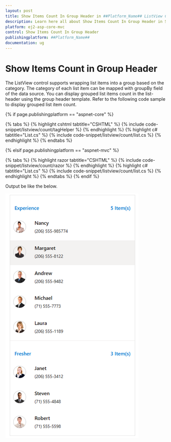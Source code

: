 ```yaml
---
layout: post
title: Show Items Count In Group Header in ##Platform_Name## ListView Control | Syncfusion
description: Learn here all about Show Items Count In Group Header in Syncfusion ##Platform_Name## ListView control of Syncfusion Essential JS 2 and more.
platform: ej2-asp-core-mvc
control: Show Items Count In Group Header
publishingplatform: ##Platform_Name##
documentation: ug
---
```


# Show Items Count in Group Header

The ListView control supports wrapping list items into a group based on the category. The category of each list item can be mapped with groupBy field of the data source. You can display grouped list items count in the list-header using the group header template. Refer to the following code sample to display grouped list item count.

{% if page.publishingplatform == "aspnet-core" %}

{% tabs %}
{% highlight cshtml tabtitle="CSHTML" %}
{% include code-snippet/listview/count/tagHelper %}
{% endhighlight %}
{% highlight c# tabtitle="List.cs" %}
{% include code-snippet/listview/count/list.cs %}
{% endhighlight %}
{% endtabs %}

{% elsif page.publishingplatform == "aspnet-mvc" %}

{% tabs %}
{% highlight razor tabtitle="CSHTML" %}
{% include code-snippet/listview/count/razor %}
{% endhighlight %}
{% highlight c# tabtitle="List.cs" %}
{% include code-snippet/listview/count/list.cs %}
{% endhighlight %}
{% endtabs %}
{% endif %}

Output be like the below.

![ListView - Item count in Group Header](../images/item-count.png)
